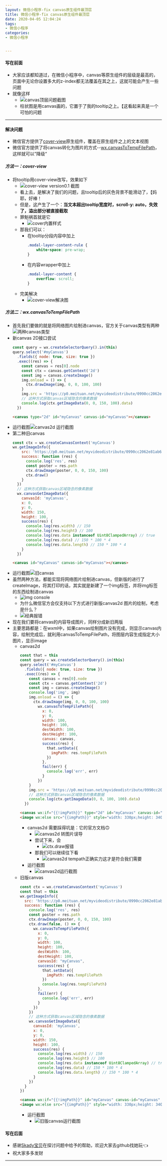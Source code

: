 ```yaml
---
layout: 微信小程序-fix canvas原生组件最顶层
title: 微信小程序-fix canvas原生组件最顶层
date: 2020-04-05 12:04:24
tags: 
- 微信小程序
categories:
- 微信小程序


---
```


#### 写在前面
- 大家应该都知道过，在微信小程序中，canvas等原生组件的层级是最高的，页面中无论你设置多大的z-index都无法覆盖在其之上，这就可能会产生一些问题
- 就像这样
	- ![canvas顶层问题截图](https://imgconvert.csdnimg.cn/aHR0cDovL3AwLm1laXR1YW4ubmV0L215dmlkZW9kaXN0cmlidXRlL2UxYmQ5OTM2M2VkYjU1NTRmYjc5MzBlZDllMTA0ZjEwMTc2MDM0LnBuZw?x-oss-process=image/format,png)
	- 柱状图是用canvas画的，它置于了我的tooltip之上。【这看起来真是一个可怕的问题
  <!-- more -->
---

#### 解决问题
- 微信官方提供了[cover-view](https://developers.weixin.qq.com/miniprogram/dev/component/cover-view.html)原生组件，覆盖在原生组件之上的文本视图
- 微信官方提供了将canvas转化为图片的方式--[wx.canvasToTempFilePath](https://developers.weixin.qq.com/miniprogram/dev/api/canvas/wx.canvasToTempFilePath.html)，这样就可以”降级“


##### 方法一：cover-view
- 将tooltip用cover-view改写，效果如下
	- ![cover-view version0.1 截图](https://imgconvert.csdnimg.cn/aHR0cDovL3AwLm1laXR1YW4ubmV0L215dmlkZW9kaXN0cmlidXRlL2Y0MTZjZjhlMjNiZWEwMjNjYTM1M2JhOGExMDM1MDM2MzYyOTIucG5n?x-oss-process=image/format,png)
	- 看上去，是解决了我们的问题，且tooltip后的灰色背景不能滑动了，【妈耶，好棒！
	- 但是，这产生了一个：**当文本超出tooltip宽度时，scroll-y: auto，失效了，溢出部分被直接截取**
	- 罪魁祸首就是它
		- ![cover内置样式](https://imgconvert.csdnimg.cn/aHR0cDovL3AxLm1laXR1YW4ubmV0L215dmlkZW9kaXN0cmlidXRlL2M5ZDljYjZiZTQ0ZGY3YmJmNmRlMjAxNDM1ZmYzOTJjNDMxNDMucG5n?x-oss-process=image/format,png)
	- 那我们可以：
		- 在tooltip分段内容中加上
			```css
			.modal-layer-content-rule {
			    white-space: pre-wrap;
			}
			```
		- 在内容wrapper中加上
			```css
			.modal-layer-content {
			    overflow: scroll;
			}
			```
	- 完美解决
		- ![cover-view解决图](https://imgconvert.csdnimg.cn/aHR0cDovL3AxLm1laXR1YW4ubmV0L215dmlkZW9kaXN0cmlidXRlL2FhZjRkMDAyODdjZGI4M2Y0NWRhMGVkOTg3Mzc5MGNhNDQxMjkucG5n?x-oss-process=image/format,png)
##### 方法二：wx.canvasToTempFilePath
- 首先我们要做的就是将网络图片绘制进canvas，官方关于canvas类型有两种
![两种canvas类型](https://imgconvert.csdnimg.cn/aHR0cDovL3AwLm1laXR1YW4ubmV0L215dmlkZW9kaXN0cmlidXRlL2E4ZjJmNjA5OGYxNmQ4MzY3NWJiN2I3OWY0ZDM1NWM1MTAwMDg3LnBuZw?x-oss-process=image/format,png)
- 新canvas 2D接口尝试
	```javascript
	const query = wx.createSelectorQuery().in(this)
    query.select('#myCanvas')
      .fields({ node: true, size: true })
      .exec((res) => {
        const canvas = res[0].node
        const ctx = canvas.getContext('2d')
        const img = canvas.createImage()
        img.onload = () => {
          ctx.drawImage(img, 0, 0, 100, 100)
        }
        img.src = 'https://p0.meituan.net/myvideodistribute/0990cc2062e81ab6cc11fd8690f8755042005.jpg'
        // 这种方式获取canvas区域隐含的像素数据
        console.log(ctx.getImageData(0, 0, 150, 100).data)
      })
	```
	```html
	<canvas type="2d" id="myCanvas" canvas-id="myCanvas"></canvas>
	```
- 运行截图![canvas2d 运行截图](https://imgconvert.csdnimg.cn/aHR0cDovL3AwLm1laXR1YW4ubmV0L215dmlkZW9kaXN0cmlidXRlLzE5ZWE3ZGYxYjg2ODUzOWFhNzVhY2E0OTAxYzI2MzU2OTk4NDYucG5n?x-oss-process=image/format,png)
- 第二种旧canvas
	```javascript
	const ctx = wx.createCanvasContext('myCanvas')
    wx.getImageInfo({
        src: 'https://p0.meituan.net/myvideodistribute/0990cc2062e81ab6cc11fd8690f8755042005.jpg',
        success: function (res) {
          console.log('res', res)
          const poster = res.path                                  
          ctx.drawImage(poster, 0, 0, 150, 100)
          ctx.draw()
        }
      })
      // 这种方式获取canvas区域隐含的像素数据
      wx.canvasGetImageData({
        canvasId: 'myCanvas',
        x: 0,
        y: 0,
        width: 150,
        height: 100,
        success(res) {
          console.log(res.width) // 150
          console.log(res.height) // 100
          console.log(res.data instanceof Uint8ClampedArray) // true
          console.log(res.data) // 150 * 100 * 4
          console.log(res.data.length) // 150 * 100 * 4
        }
      })
	```
	```html
	<canvas id="myCanvas" canvas-id="myCanvas"></canvas>
	```
- 运行截图![旧canvas](https://imgconvert.csdnimg.cn/aHR0cDovL3AwLm1laXR1YW4ubmV0L215dmlkZW9kaXN0cmlidXRlLzU4NTg5MzQ4MDc3Njk3OTA0OTRmZmIzOWRiNDdjMWRmNjk4ODQucG5n?x-oss-process=image/format,png)
- 虽然两种方法，都能实现将网络图片绘制进canvas，但新版的进行了createImage，将其打印的话，其实就是新建了一个img标签，并将img标签的东西绘制进canvas
	- ![img console](https://imgconvert.csdnimg.cn/aHR0cDovL3AxLm1laXR1YW4ubmV0L215dmlkZW9kaXN0cmlidXRlLzFjMjE1NzMzZTRkY2UzNGZiNzI4NDFhZWEyMDc0ZWIwMjQ1OTQucG5n?x-oss-process=image/format,png)
	- 为什么微信官方会仅支持以下方式进行新版canvas2d 图片的绘制，考虑是什么？
	- ![经典报错](https://imgconvert.csdnimg.cn/aHR0cDovL3AwLm1laXR1YW4ubmV0L215dmlkZW9kaXN0cmlidXRlL2JhYWQ1OWRhNDI4M2FjZmViZTY1NGQ0ZWZiNTAxZDZlMjAxMjE2LnBuZw?x-oss-process=image/format,png)
- 现在我们要将canvas的内容导成图片，同样分成新旧两版
- 主要思路都是：在wxml中，如果canvas绘制图片没有完成，则显示canvas内容，绘制完成后，就利用canvasToTempFilePath，将图层内容生成指定大小图片，显示image
	- canvas2d 
		```javascript
		const that = this
	    const query = wx.createSelectorQuery().in(this)
	    query.select('#myCanvas')
	      .fields({ node: true, size: true })
	      .exec((res) => {
	        const canvas = res[0].node
	        const ctx = canvas.getContext('2d')
	        const img = canvas.createImage()
	        console.log('img', img)
	        img.onload = () => {
	          ctx.drawImage(img, 0, 0, 100, 100)
	            wx.canvasToTempFilePath({
	              x: 0,
	              y: 0,
	              width: 100,
	              height: 100,
	              destWidth: 100,
	              destHeight: 100,
	              canvas: canvas,
	              success(res) {
	                that.setData({
	                  imgPath: res.tempFilePath
	                })
	              },
	              fail(err) {
	                console.log('err', err)
	              }
	            })
	        }
	        img.src = 'https://p0.meituan.net/myvideodistribute/0990cc2062e81ab6cc11fd8690f8755042005.jpg'
	        // 这种方式获取canvas区域隐含的像素数据
	        console.log(ctx.getImageData(0, 0, 100, 100).data)
	      })
		```
		```html
		<canvas wx:if="{{!imgPath}}" type="2d" id="myCanvas" canvas-id="myCanvas" style="width: 330px;height: 340px;"></canvas>
		<image wx:else src="{{imgPath}}" style="width: 330px;height: 340px;" />
		```
		- canvas2d 需要踩得坑是：它的官方文档🙃
			- ![canvas2d 转图片误导](https://imgconvert.csdnimg.cn/aHR0cDovL3AxLm1laXR1YW4ubmV0L215dmlkZW9kaXN0cmlidXRlL2UwM2Q1ZDg0YzYyNmI0NzlmZjBjOTlmNzA1YmRhYjg5NDc5MjcucG5n?x-oss-process=image/format,png)
			- 尝试下来，会
				- ![ctx.draw报错](https://imgconvert.csdnimg.cn/aHR0cDovL3AxLm1laXR1YW4ubmV0L215dmlkZW9kaXN0cmlidXRlL2UxMjRiY2Q3ZmNjYWI5ODBlNDdkMTk2YTMyZGQyODI4NDUzODcucG5n?x-oss-process=image/format,png)
			- 那我们可以继续往下看
				- ![canvas2d tempath正确实力](https://imgconvert.csdnimg.cn/aHR0cDovL3AwLm1laXR1YW4ubmV0L215dmlkZW9kaXN0cmlidXRlL2YxODk5NWFiNDY4N2IwYmZlYzhjZTZkZWU2ZWQxYmZjMTA1MTY1LnBuZw?x-oss-process=image/format,png)这才是符合我们需要
		- 运行截图
			- ![canvas2d运行截图](https://imgconvert.csdnimg.cn/aHR0cDovL3AxLm1laXR1YW4ubmV0L215dmlkZW9kaXN0cmlidXRlL2JmMzVlMzY4YzRjMmRhYTgxNTA0NzM0YTIxZGMxM2I2NDYwNzIucG5n?x-oss-process=image/format,png)
	- 旧版canvas
		```javascript
	    const ctx = wx.createCanvasContext('myCanvas')
	    const that = this
	    wx.getImageInfo({
	      src: 'https://p0.meituan.net/myvideodistribute/0990cc2062e81ab6cc11fd8690f8755042005.jpg',
	      success: function (res) {
	        console.log('res', res)
	        const poster = res.path
	        ctx.drawImage(poster, 0, 0, 150, 100)
	        ctx.draw(false, () => {
	          wx.canvasToTempFilePath({
	            x: 0,
	            y: 0,
	            width: 100,
	            height: 100,
	            destWidth: 100,
	            destHeight: 100,
	            canvasId: "myCanvas",
	            success(res) {
	              that.setData({
	                imgPath: res.tempFilePath
	              })
	              console.log(res.tempFilePath)
	            },
	            fail(err) {
	              console.log('err', err)
	            }
	          })
	        })
	        // 这种方式获取canvas区域隐含的像素数据
	        wx.canvasGetImageData({
	          canvasId: 'myCanvas',
	          x: 0,
	          y: 0,
	          width: 150,
	          height: 100,
	          success(res) {
	            console.log(res.width) // 150
	            console.log(res.height) // 100
	            console.log(res.data instanceof Uint8ClampedArray) // true
	            console.log(res.data) // 150 * 100 * 4
	            console.log(res.data.length) // 150 * 100 * 4
	          }
	        })
	      }
	    })
		```
		```html
		<canvas wx:if="{{!imgPath}}" id="myCanvas" canvas-id="myCanvas" style="width: 330px;height: 340px;"></canvas>
		<image wx:else src="{{imgPath}}" style="width: 330px;height: 340px;" />
		```
		- 运行截图
			- ![旧版canvas运行截图](https://imgconvert.csdnimg.cn/aHR0cDovL3AwLm1laXR1YW4ubmV0L215dmlkZW9kaXN0cmlidXRlL2EzZTRiYTBkYzc2NDgzYTM1NTYxZDcwNDUzNzZkNjZmNDU5MTgucG5n?x-oss-process=image/format,png)
#### 写在后面
- 感谢[Skady宝贝](https://github.com/skadieyes)在探讨问题中给予的帮助，欢迎大家去github找她玩👈
- 祝大家多多发财
----
		
